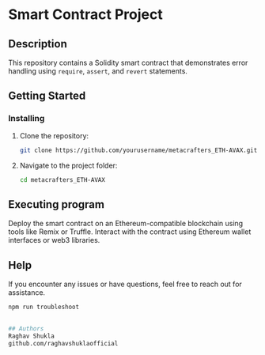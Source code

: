 # Smart Contract Project

## Description

This repository contains a Solidity smart contract that demonstrates error handling using `require`, `assert`, and `revert` statements.

## Getting Started

### Installing

1. Clone the repository:
   ```bash
   git clone https://github.com/yourusername/metacrafters_ETH-AVAX.git
2. Navigate to the project folder:
   ```bash
   cd metacrafters_ETH-AVAX

## Executing program
Deploy the smart contract on an Ethereum-compatible blockchain using tools like Remix or Truffle.
Interact with the contract using Ethereum wallet interfaces or web3 libraries.

## Help
If you encounter any issues or have questions, feel free to reach out for assistance.
```bash
npm run troubleshoot
 

## Authors
Raghav Shukla
github.com/raghavshuklaofficial





